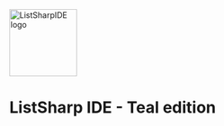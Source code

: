 <img src="http://yoram.de/listsharpIDE.svg" alt="ListSharpIDE logo" height="120" >

# ListSharp IDE - Teal edition

